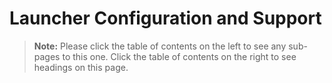 [title]: # (Launcher Configuration and Support)
[tags]: # (Launcher)
[priority]: # (1000)

# Launcher Configuration and Support

> **Note:** Please click the table of contents on the left to see any sub-pages to this one. Click the table of contents on the right to see headings on this page.
